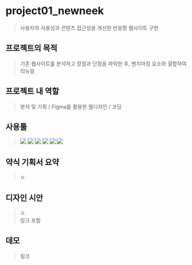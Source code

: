 # project01_newneek
> 사용자의 사용성과 콘텐츠 접근성을 개선한 반응형 웹사이트 구현

## 프로젝트의 목적
> 기존 웹사이트를 분석하고 장점과 단점을 파악한 후, 벤치마킹 요소와 결합하여 리뉴얼

## 프로젝트 내 역할
> 분석 및 기획 / Figma를 활용한 웹디자인 / 코딩

## 사용툴 
> <img src="https://img.shields.io/badge/JavaScript-F7DF1E?style=flat&logo=JavaScript&logoColor=white"/> 
> <img src="https://img.shields.io/badge/HTML5-E34F26?style=flat&logo=HTML5&logoColor=white"/> 
> <img src="https://img.shields.io/badge/CSS3-1572B6?style=flat&logo=CSS3&logoColor=white"/> 
> <img src="https://img.shields.io/badge/Figma-F24E1E?style=flat&logo=Figma&logoColor=white"/>
> <img src="https://img.shields.io/badge/Adobe Illustrator-FF9A00?style=flat&logo=Adobe Illustrator&logoColor=white"/>
> <img src="https://img.shields.io/badge/Adobe Photoshop-31A8FF?style=flat&logo=Adobe Photoshop&logoColor=white"/>   

## 약식 기획서 요약
> ㅇ

## 디자인 시안
> ㅇ   
> 링크 포함

## 데모
> 링크
